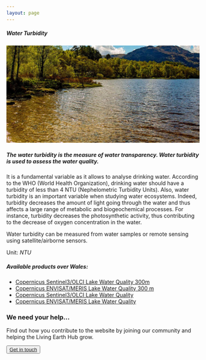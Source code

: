 ```yaml
---
layout: page
---
```


<!-- Content-section-start -->
<div class="container">
    <div class="row">
        <div class="col-12 mt-60">
            <h5 class="common-title">Water Turbidity</h5>
        </div>
        <div class="col-xs-12 col-sm-12 col-ms-9 col-lg-9 col-xl-9 col-xxl-9">
            <div class="common-image pb-5">
                <img src="/assets/img/wales/big/water-turbidity.jpg" class="img-fluid" alt="Water Turbidity">
            </div>
            <div>
                <h5 class="font-weight-bold">The water turbidity is the measure of water transparency. Water turbidity is used to assess the water quality.</h5>
                <div class="pt-4">
                    <p>It is a fundamental variable as it allows to analyse drinking water. According to the WHO (World Health Organization), drinking water should have a turbidity of less than 4 NTU (Nephelometric Turbidity Units). Also, water turbidity is an important variable when studying water ecosystems. Indeed, turbidity decreases the amount of light going through the water and thus affects a large range of metabolic and biogeochemical processes. For instance, turbidity decreases the photosynthetic activity, thus contributing to the decrease of oxygen concentration in the water.</p>
                    <p>Water turbidity can be measured from water samples or remote sensing using satellite/airborne sensors.</p>
                    <p>Unit: <i>NTU</i></p>
                </div>
            </div>
            <div class="py-5">
                <h5 class="font-weight-bold mb-4">Available products over Wales:</h5>
                <ul class="list-title">
                    <li class="list-item"><a href="https://land.copernicus.eu/global/products/lwq" target="_blank">Copernicus Sentinel3/OLCI Lake Water Quality 300m</a></li>
                    <li class="list-item"><a href="https://land.copernicus.eu/global/products/lwq" target="_blank">Copernicus ENVISAT/MERIS Lake Water Quality 300 m</a></li>
                    <li class="list-item"><a href="https://land.copernicus.eu/global/products/lwq" target="_blank">Copernicus Sentinel3/OLCI Lake Water Quality</a></li>
                    <li class="list-item"><a href="https://land.copernicus.eu/global/products/lwq" target="_blank">Copernicus ENVISAT/MERIS Lake Water Quality</a></li>
                </ul>
            </div>
        </div>
    </div>
</div>
<!-- Content-section-end -->

<!-- get-in-section-Start -->
<div class="container mb-100">
    <div class="get-in-section-main">
        <div class="get-in-section-dsc">
            <h3>We need your help&hellip;</h3>
            <p>Find out how you contribute to the website by joining our community and helping the Living Earth Hub grow.</p>
        </div>
        <button type="button"><a href="/contact/">Get in touch</a></button>
    </div>
</div>
<!-- get-in-section-End -->


